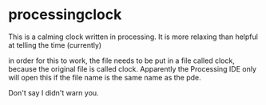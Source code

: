 processingclock
===============

This is a calming clock written in processing.  It is more relaxing than helpful at telling the time (currently)

in order for this to work, the file needs to be put in a file called clock, because the original file is called clock.  Apparently the Processing IDE only will open this if the file name is the same name as the pde.

Don't say I didn't warn you.